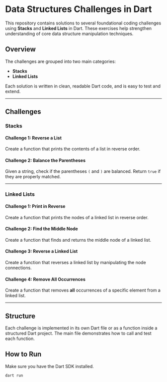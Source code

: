 # Data Structures Challenges in Dart

This repository contains solutions to several foundational coding challenges using **Stacks** and **Linked Lists** in Dart. These exercises help strengthen understanding of core data structure manipulation techniques.

## Overview

The challenges are grouped into two main categories:

- **Stacks**
- **Linked Lists**

Each solution is written in clean, readable Dart code, and is easy to test and extend.

---

## Challenges

### Stacks

#### Challenge 1: Reverse a List
Create a function that prints the contents of a list in reverse order.

#### Challenge 2: Balance the Parentheses
Given a string, check if the parentheses `(` and `)` are balanced. Return `true` if they are properly matched.

---

### Linked Lists

#### Challenge 1: Print in Reverse
Create a function that prints the nodes of a linked list in reverse order.

#### Challenge 2: Find the Middle Node
Create a function that finds and returns the middle node of a linked list.

#### Challenge 3: Reverse a Linked List
Create a function that reverses a linked list by manipulating the node connections.

#### Challenge 4: Remove All Occurrences
Create a function that removes **all** occurrences of a specific element from a linked list.

---

## Structure

Each challenge is implemented in its own Dart file or as a function inside a structured Dart project. The main file demonstrates how to call and test each function.

## How to Run

Make sure you have the Dart SDK installed.

```bash
dart run
